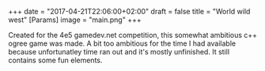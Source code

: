 +++
date = "2017-04-21T22:06:00+02:00"
draft = false
title = "World wild west"
[Params]
image = "main.png"
+++

Created for the 4e5 gamedev.net competition, this somewhat ambitious c++ ogree game was made. A bit too ambitious for the time I had available because unfortunatley time ran out and it's mostly unfinished. It still contains some fun elements.
